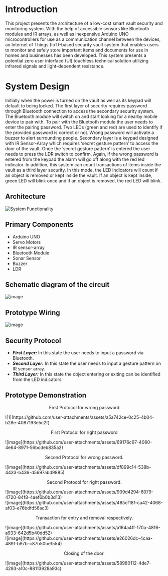 # Introduction
This project presents the architecture of a low-cost smart vault security and monitoring system. With the help of accessible sensors like Bluetooth modules and IR arrays, as well as inexpensive Arduino UNO microcontrollers for use as a communication channel between the devices, an Internet of Things (IoT)-based security vault system that enables users to monitor and safely store important items and documents for use in homes and businesses has been developed. This system presents a potential zero user interface (UI) touchless technical solution utilizing infrared signals and light-dependent resistance.

# System Design
Initially when the power is turned on the vault as well as its keypad will default to being locked. The first layer of security requires password through Bluetooth connection to access the secondary security system. The Bluetooth module will switch on and start looking for a nearby mobile device to pair with. To pair with the Bluetooth module the user needs to enter the pairing password. Two LEDs (green and red) are used to identify if the provided password is correct or not. Wrong password will activate a buzzer to alert surrounding people. Secondary layer is a keypad designed with IR Sensor-Array which requires ‘secret gesture pattern’ to access the door of the vault. Once the ‘secret gesture pattern’ is entered the user needs to press the LDR switch to confirm. Again, if the wrong password is entered from the keypad the alarm will go off along with the red led indicator. In addition, this system can count transactions of items inside the vault as a third layer security. In this mode, the LED indicators will count if an object is removed or kept inside the vault. If an object is kept inside, green LED will blink once and if an object is removed, the red LED will blink.

## Architecture

![System Functionality](https://github.com/user-attachments/assets/76c23ca0-8301-4e2f-b03e-ca3f6b3ce75b)

## Primary Components
-	Arduino UNO
-	Servo Motors
-	IR sensor-array
-	Bluetooth Module
-	Sonar Sensor
-	Buzzer
-	LDR

## Schematic diagram of the circuit
![image](https://github.com/user-attachments/assets/dba79676-0916-49e3-984f-049815917033)

## Prototype Wiring
![image](https://github.com/user-attachments/assets/5b5d8c73-4b88-4ae2-a27d-7592b9817886)

## Security Protocol
- ***First Layer:*** In this state the user needs to input a password via Bluetooth.
- ***Second Layer:*** In this state the user needs to input a gesture pattern on IR sensor array.
- ***Third Layer:*** In this state the object entering or exiting can be identified from the LED indicators.

## Prototype Demonstration

<p align="center"> First Protocol for wrong password  </p>
![1](https://github.com/user-attachments/assets/a5a742ce-0c25-4b04-b28e-4087193e5c2f)


<p align="center"> First Protocol for right password </p>
![image](https://github.com/user-attachments/assets/69176c67-4060-4e64-8971-56bcdeb835a2)

<p align="center"> Second Protocol for wrong password. </p>
![image](https://github.com/user-attachments/assets/df899c14-538b-4433-b436-d5697abd9885)

<p align="center"> Second Protocol for right password. </p>
![image](https://github.com/user-attachments/assets/909d4294-6079-4720-84f8-4aef6b0b3d13) <br>
![image](https://github.com/user-attachments/assets/485cf18f-ca42-4068-af03-e76bdfd56ac3)

<p align="center"> Transaction for entry and removal respectively. </p>
![image](https://github.com/user-attachments/assets/a164a4ff-170a-4816-a933-642d5b40dd52)<br>
![image](https://github.com/user-attachments/assets/e26026dc-4caa-489f-b97b-c87b50be1554)<br>

<p align="center"> Closing of the door. </p>
![image](https://github.com/user-attachments/assets/58980112-4de7-4293-a10c-88113928a93c)
